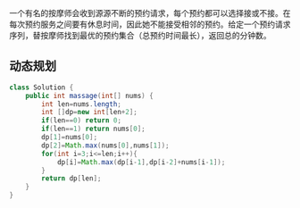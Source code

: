 一个有名的按摩师会收到源源不断的预约请求，每个预约都可以选择接或不接。在每次预约服务之间要有休息时间，因此她不能接受相邻的预约。给定一个预约请求序列，替按摩师找到最优的预约集合（总预约时间最长），返回总的分钟数。
## 动态规划
```java
class Solution {
    public int massage(int[] nums) {
        int len=nums.length;
        int []dp=new int[len+2];
        if(len==0) return 0;
        if(len==1) return nums[0];
        dp[1]=nums[0];
        dp[2]=Math.max(nums[0],nums[1]);
        for(int i=3;i<=len;i++){
            dp[i]=Math.max(dp[i-1],dp[i-2]+nums[i-1]);
        }
        return dp[len];
    }
}
```

